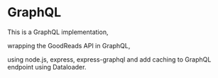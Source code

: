 # GraphQL


This is a GraphQL implementation, 

wrapping the GoodReads API in GraphQL, 

using node.js, express, express-graphql and add caching to GraphQL endpoint using Dataloader. 

